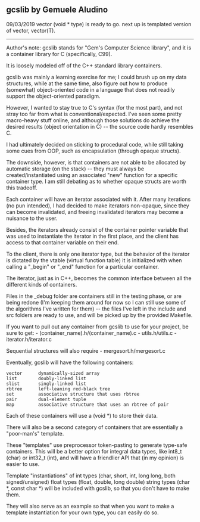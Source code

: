gcslib by Gemuele Aludino
--------------------------------------------------------------------------------
09/03/2019
vector (void * type) is ready to go.
next up is templated version of vector, vector(T).




--------------------------------------------------------------------------------
Author's note:
gcslib stands for "Gem's Computer Science library",
and it is a container library for C (specifically, C99).

It is loosely modeled off of the C++ standard library containers.

gcslib was mainly a learning exercise for me;
I could brush up on my data structures,
while at the same time, also figure out how to produce
(somewhat) object-oriented code in a language
that does not readily support the object-oriented paradigm.

However, I wanted to stay true to C's syntax (for the most part),
and not stray too far from what is conventional/expected.
I've seen some pretty macro-heavy stuff online,
and although those solutions do achieve the desired results
(object orientation in C) -- the source code hardly resembles C.

I had ultimately decided on sticking to procedural code,
while still taking some cues from OOP, such as encapsulation
(through opaque structs).

The downside, however, is that containers
are not able to be allocated by automatic storage (on the stack) --
they must always be created/instantiated using an associated "new" function
for a specific container type. I am still debating as to whether
opaque structs are worth this tradeoff.

Each container will have an iterator associated with it.
After many iterations (no pun intended), I had decided to make
iterators non-opaque, since they can become invalidated, and freeing
invalidated iterators may become a nuisance to the user.

Besides, the iterators already consist of the container pointer variable
that was used to instantiate the iterator in the first place, and the client
has access to that container variable on their end.

To the client, there is only one iterator type,
but the behavior of the iterator is dictated by the vtable
(virtual function table) it is initialized with when calling a
"_begin" or "_end" function for a particular container.

The iterator, just as in C++, becomes the common interface between
all the different kinds of containers.

Files in the _debug folder are containers still in the testing phase,
or are being redone (I'm keeping them around for now so I can still use
some of the algorithms I've written for them) -- the files I've left
in the include and src folders are ready to use, and will be picked up by the
provided Makefile.

If you want to pull out any container from gcslib
to use for your project, be sure to get:
    - (container_name).h/(container_name).c
    - utils.h/utils.c
    - iterator.h/iterator.c

Sequential structures will also require
    - mergesort.h/mergesort.c

Eventually, gcslib will have the following containers:

    vector      dynamically-sized array
    list        doubly-linked list
    slist       singly-linked list
    rbtree      left-leaning red-black tree
    set         associative structure that uses rbtree
    pair        dual-element tuple
    map         associative structure that uses an rbtree of pair

Each of these containers will use a (void *) to store their data.

There will also be a second category of containers that
are essentially a "poor-man's" template.

These "templates" use preprocessor token-pasting to generate
type-safe containers. This will be a better option for integral data types,
like int8_t (char) or int32_t (int), and will have a friendlier API that
(in my opinion) is easier to use.

Template "instantiations" of
    int types (char, short, int, long long, both signed/unsigned)
    float types (float, double, long double)
    string types (char *, const char *)
will be included with gcslib, so that you don't have to make them.

They will also serve as an example so that when you want to make a template
instantiation for your own type, you can easily do so.
